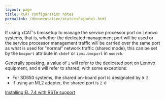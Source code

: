 ```yaml
---
layout: page
title: xCAT configuration notes
permalink: /documentation/xcatconfignotes.html
---
```


If using xCAT's bmcsetup to manage the service processor port on Lenovo systems, that is, whether the dedicated management port will be used or the service processor management traffic will be carried over the same port as what is used for "normal" network traffic (shared mode), this can be set by the `bmcport` attribute in `chdef` or `ipmi.bmcport` in `nodech`.

Generally speaking, a value of `1` will refer to the dedicated port on Lenovo equipment, and `0` will refer to shared, with some exceptions:
  * For SD650 systems, the shared on-board port is designated by `0 2`
  * If using an ML2 adapter, the shared port is `2 0`

[Installing EL 7.4 with RSTe support]({{site.baseurl}}/documentation/el7rste.html)
